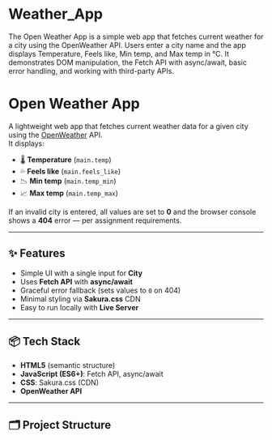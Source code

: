 # Weather_App
The Open Weather App is a simple web app that fetches current weather for a city using the OpenWeather API. Users enter a city name and the app displays Temperature, Feels like, Min temp, and Max temp in °C. It demonstrates DOM manipulation, the Fetch API with async/await, basic error handling, and working with third-party APIs.
# Open Weather App

A lightweight web app that fetches current weather data for a given city using the [OpenWeather](https://openweathermap.org/) API.  
It displays:

- 🌡️ **Temperature** (`main.temp`)
- 💦 **Feels like** (`main.feels_like`)
- 📉 **Min temp** (`main.temp_min`)
- 📈 **Max temp** (`main.temp_max`)

If an invalid city is entered, all values are set to **0** and the browser console shows a **404** error — per assignment requirements.

---

## ✨ Features
- Simple UI with a single input for **City**
- Uses **Fetch API** with **async/await**
- Graceful error fallback (sets values to `0` on 404)
- Minimal styling via **Sakura.css** CDN
- Easy to run locally with **Live Server**

---

## 📦 Tech Stack
- **HTML5** (semantic structure)
- **JavaScript (ES6+)**: Fetch API, async/await
- **CSS**: Sakura.css (CDN)
- **OpenWeather API**

---

## 🗂️ Project Structure
